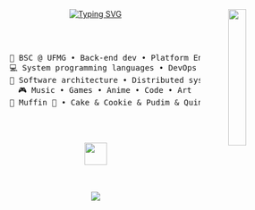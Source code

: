 <div align="center">

  <!-- Right-aligned image -->
  <img src="https://github.com/innng/innng/assets/26755058/5e0ce0fb-c544-4f8c-a307-5849165746d0" width="25%" align="right" />

  <!-- Centered Typing SVG -->
  <a href="https://git.io/typing-svg">
    <img src="https://readme-typing-svg.demolab.com?font=Fira+Code&pause=1000&width=435&lines=Hello!+Hello!" alt="Typing SVG" />
  </a>

  <br><br>

  <!-- Preformatted text -->
  <pre>
    💼 BSC @ UFMG • Back-end dev • Platform Engineer
    💻 System programming languages • DevOps 
    📖 Software architecture • Distributed systems
    🎮 Music • Games • Anime • Code • Art
    🐾 Muffin 🐰 • Cake & Cookie & Pudim & Quindim 🐤🐥
  </pre>

  <br><br>
  <img src="https://raw.githubusercontent.com/innng/innng/master/assets/kyubey.gif" height="40" />
  <br><br><br>

  <!-- Social badges -->
  [![](https://img.shields.io/badge/linkedin-0a66c2)]()
  
</div>
